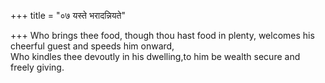 +++
title = "०७ यस्ते भरादन्नियते"

+++
Who brings thee food, though thou hast food in plenty, welcomes his cheerful guest and speeds him onward,  
     Who kindles thee devoutly in his dwelling,to him be wealth secure and freely giving.